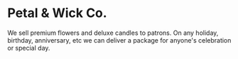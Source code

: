 # Petal & Wick Co.

We sell premium flowers and deluxe candles to patrons. On any holiday, birthday, anniversary, etc we can deliver a package for anyone's celebration or special day.
